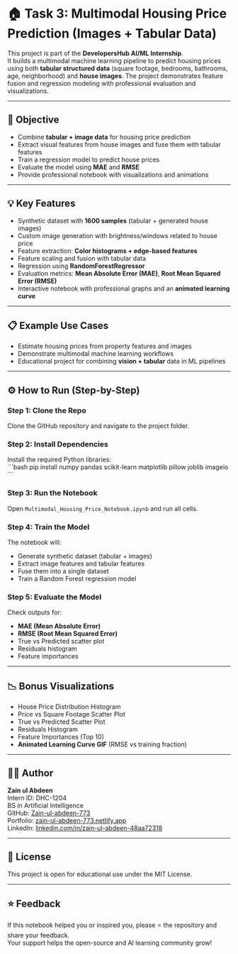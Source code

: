 # 🏠 Task 3: Multimodal Housing Price Prediction (Images + Tabular Data)

This project is part of the **DevelopersHub AI/ML Internship**.  
It builds a multimodal machine learning pipeline to predict housing prices using both **tabular structured data** (square footage, bedrooms, bathrooms, age, neighborhood) and **house images**. The project demonstrates feature fusion and regression modeling with professional evaluation and visualizations.

---

## 🎯 Objective

- Combine **tabular + image data** for housing price prediction  
- Extract visual features from house images and fuse them with tabular features  
- Train a regression model to predict house prices  
- Evaluate the model using **MAE** and **RMSE**  
- Provide professional notebook with visualizations and animations  

---

## 💡 Key Features

- Synthetic dataset with **1600 samples** (tabular + generated house images)  
- Custom image generation with brightness/windows related to house price  
- Feature extraction: **Color histograms + edge-based features**  
- Feature scaling and fusion with tabular data  
- Regression using **RandomForestRegressor**  
- Evaluation metrics: **Mean Absolute Error (MAE)**, **Root Mean Squared Error (RMSE)**  
- Interactive notebook with professional graphs and an **animated learning curve**  

---

## 📋 Example Use Cases

- Estimate housing prices from property features and images  
- Demonstrate multimodal machine learning workflows  
- Educational project for combining **vision + tabular** data in ML pipelines  

---

## ⚙️ How to Run (Step-by-Step)

### Step 1: Clone the Repo  
Clone the GitHub repository and navigate to the project folder.

### Step 2: Install Dependencies  
Install the required Python libraries:  
\`\`\`bash
pip install numpy pandas scikit-learn matplotlib pillow joblib imageio
\`\`\`

### Step 3: Run the Notebook  
Open `Multimodal_Housing_Price_Notebook.ipynb` and run all cells.  

### Step 4: Train the Model  
The notebook will:  
- Generate synthetic dataset (tabular + images)  
- Extract image features and tabular features  
- Fuse them into a single dataset  
- Train a Random Forest regression model  

### Step 5: Evaluate the Model  
Check outputs for:  
- **MAE (Mean Absolute Error)**  
- **RMSE (Root Mean Squared Error)**  
- True vs Predicted scatter plot  
- Residuals histogram  
- Feature importances  

---

## 📉 Bonus Visualizations

- House Price Distribution Histogram  
- Price vs Square Footage Scatter Plot  
- True vs Predicted Scatter Plot  
- Residuals Histogram  
- Feature Importances (Top 10)  
- **Animated Learning Curve GIF** (RMSE vs training fraction)  

---

## 👨‍💻 Author

**Zain ul Abdeen**  
Intern ID: DHC-1204  
BS in Artificial Intelligence  
GitHub: [Zain-ul-abdeen-773](https://github.com/Zain-ul-abdeen-773)  
Portfolio: [zain-ul-abdeen-773.netlify.app](https://zain-ul-abdeen-773.netlify.app/)  
LinkedIn: [linkedin.com/in/zain-ul-abdeen-48aa72318](http://www.linkedin.com/in/zain-ul-abdeen-48aa72318)

---

## 📜 License

This project is open for educational use under the MIT License.

---

## ⭐️ Feedback

If this notebook helped you or inspired you, please ⭐️ the repository and share your feedback.  
Your support helps the open-source and AI learning community grow!
